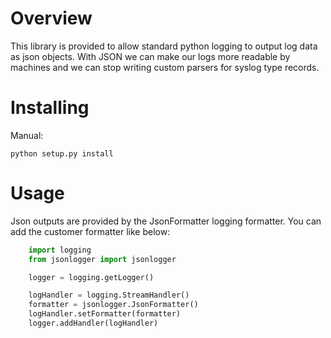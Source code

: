 Overview
=======
This library is provided to allow standard python logging to output log data as json objects. With JSON we can make our logs more readable by machines and we can stop writing custom parsers for syslog type records.

Installing
==========

Manual:

    python setup.py install

Usage
=====

Json outputs are provided by the JsonFormatter logging formatter. You can add the customer formatter like below:

```python
    import logging
    from jsonlogger import jsonlogger

    logger = logging.getLogger()

    logHandler = logging.StreamHandler()
    formatter = jsonlogger.JsonFormatter()
    logHandler.setFormatter(formatter)
    logger.addHandler(logHandler)
```
